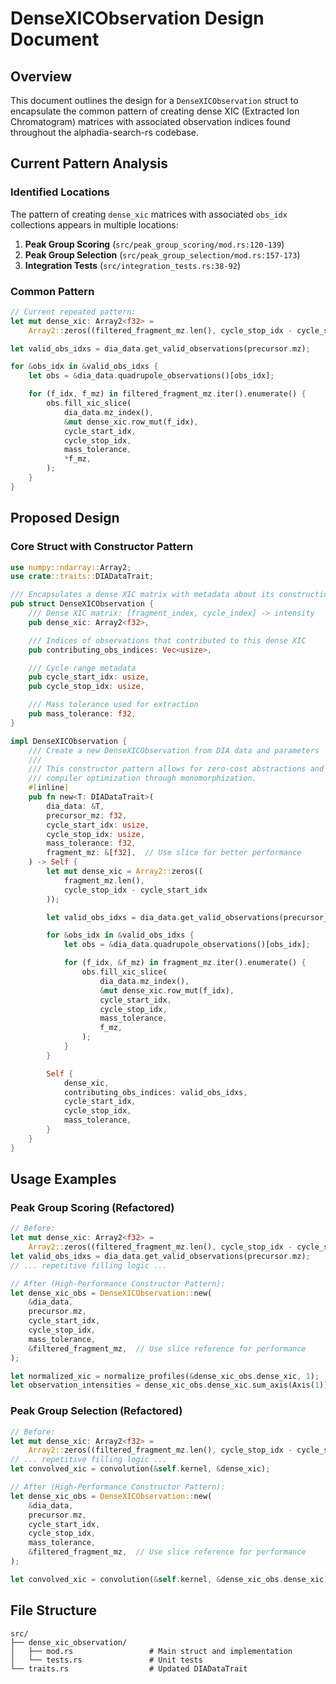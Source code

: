 # DenseXICObservation Design Document

## Overview

This document outlines the design for a `DenseXICObservation` struct to encapsulate the common pattern of creating dense XIC (Extracted Ion Chromatogram) matrices with associated observation indices found throughout the alphadia-search-rs codebase.

## Current Pattern Analysis

### Identified Locations

The pattern of creating `dense_xic` matrices with associated `obs_idx` collections appears in multiple locations:

1. **Peak Group Scoring** (`src/peak_group_scoring/mod.rs:120-139`)
2. **Peak Group Selection** (`src/peak_group_selection/mod.rs:157-173`)
3. **Integration Tests** (`src/integration_tests.rs:38-92`)

### Common Pattern

```rust
// Current repeated pattern:
let mut dense_xic: Array2<f32> =
    Array2::zeros((filtered_fragment_mz.len(), cycle_stop_idx - cycle_start_idx));

let valid_obs_idxs = dia_data.get_valid_observations(precursor.mz);

for &obs_idx in &valid_obs_idxs {
    let obs = &dia_data.quadrupole_observations()[obs_idx];

    for (f_idx, f_mz) in filtered_fragment_mz.iter().enumerate() {
        obs.fill_xic_slice(
            dia_data.mz_index(),
            &mut dense_xic.row_mut(f_idx),
            cycle_start_idx,
            cycle_stop_idx,
            mass_tolerance,
            *f_mz,
        );
    }
}
```

## Proposed Design

### Core Struct with Constructor Pattern

```rust
use numpy::ndarray::Array2;
use crate::traits::DIADataTrait;

/// Encapsulates a dense XIC matrix with metadata about its construction
pub struct DenseXICObservation {
    /// Dense XIC matrix: [fragment_index, cycle_index] -> intensity
    pub dense_xic: Array2<f32>,

    /// Indices of observations that contributed to this dense XIC
    pub contributing_obs_indices: Vec<usize>,

    /// Cycle range metadata
    pub cycle_start_idx: usize,
    pub cycle_stop_idx: usize,

    /// Mass tolerance used for extraction
    pub mass_tolerance: f32,
}

impl DenseXICObservation {
    /// Create a new DenseXICObservation from DIA data and parameters
    ///
    /// This constructor pattern allows for zero-cost abstractions and full
    /// compiler optimization through monomorphization.
    #[inline]
    pub fn new<T: DIADataTrait>(
        dia_data: &T,
        precursor_mz: f32,
        cycle_start_idx: usize,
        cycle_stop_idx: usize,
        mass_tolerance: f32,
        fragment_mz: &[f32],  // Use slice for better performance
    ) -> Self {
        let mut dense_xic = Array2::zeros((
            fragment_mz.len(),
            cycle_stop_idx - cycle_start_idx
        ));

        let valid_obs_idxs = dia_data.get_valid_observations(precursor_mz);

        for &obs_idx in &valid_obs_idxs {
            let obs = &dia_data.quadrupole_observations()[obs_idx];

            for (f_idx, &f_mz) in fragment_mz.iter().enumerate() {
                obs.fill_xic_slice(
                    dia_data.mz_index(),
                    &mut dense_xic.row_mut(f_idx),
                    cycle_start_idx,
                    cycle_stop_idx,
                    mass_tolerance,
                    f_mz,
                );
            }
        }

        Self {
            dense_xic,
            contributing_obs_indices: valid_obs_idxs,
            cycle_start_idx,
            cycle_stop_idx,
            mass_tolerance,
        }
    }
}
```

## Usage Examples

### Peak Group Scoring (Refactored)

```rust
// Before:
let mut dense_xic: Array2<f32> =
    Array2::zeros((filtered_fragment_mz.len(), cycle_stop_idx - cycle_start_idx));
let valid_obs_idxs = dia_data.get_valid_observations(precursor.mz);
// ... repetitive filling logic ...

// After (High-Performance Constructor Pattern):
let dense_xic_obs = DenseXICObservation::new(
    &dia_data,
    precursor.mz,
    cycle_start_idx,
    cycle_stop_idx,
    mass_tolerance,
    &filtered_fragment_mz,  // Use slice reference for performance
);

let normalized_xic = normalize_profiles(&dense_xic_obs.dense_xic, 1);
let observation_intensities = dense_xic_obs.dense_xic.sum_axis(Axis(1));
```

### Peak Group Selection (Refactored)

```rust
// Before:
let mut dense_xic: Array2<f32> =
    Array2::zeros((filtered_fragment_mz.len(), cycle_stop_idx - cycle_start_idx));
// ... repetitive filling logic ...
let convolved_xic = convolution(&self.kernel, &dense_xic);

// After (High-Performance Constructor Pattern):
let dense_xic_obs = DenseXICObservation::new(
    &dia_data,
    precursor.mz,
    cycle_start_idx,
    cycle_stop_idx,
    mass_tolerance,
    &filtered_fragment_mz,  // Use slice reference for performance
);

let convolved_xic = convolution(&self.kernel, &dense_xic_obs.dense_xic);
```

## File Structure

```
src/
├── dense_xic_observation/
│   ├── mod.rs                 # Main struct and implementation
│   └── tests.rs               # Unit tests
└── traits.rs                  # Updated DIADataTrait
```